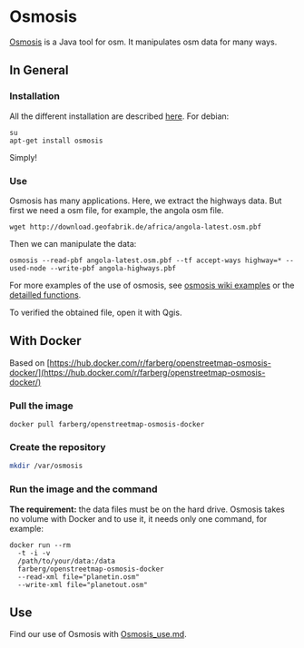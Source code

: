# Osmosis

[Osmosis](http://wiki.openstreetmap.org/wiki/Osmosis "link to osmosis") is a Java tool for osm. It manipulates osm data for many ways.

## In General
### Installation

All the different installation are described [here](http://wiki.openstreetmap.org/wiki/Osmosis/Installation#Linux). For debian:

    su  
    apt-get install osmosis

Simply!

### Use

Osmosis has many applications. Here, we extract the highways data. But first we need a osm file, for example, the angola osm file.

    wget http://download.geofabrik.de/africa/angola-latest.osm.pbf

Then we can manipulate the data:

    osmosis --read-pbf angola-latest.osm.pbf --tf accept-ways highway=* --used-node --write-pbf angola-highways.pbf

For more examples of the use of osmosis, see [osmosis wiki examples](http://wiki.openstreetmap.org/wiki/Osmosis/Examples) or the [detailled functions](http://wiki.openstreetmap.org/wiki/Osmosis/Detailed_Usage_0.45).  

To verified the obtained file, open it with Qgis.

<!-- -->

## With Docker
Based on [https://hub.docker.com/r/farberg/openstreetmap-osmosis-docker/](https://hub.docker.com/r/farberg/openstreetmap-osmosis-docker/)

### Pull the image
```
docker pull farberg/openstreetmap-osmosis-docker
```

### Create the repository
```bash
mkdir /var/osmosis
```

### Run the image and the command
**The requirement:** the data files must be on the hard drive.
Osmosis takes no volume with Docker and to use it, it needs only one command, for example:

    docker run --rm
      -t -i -v
      /path/to/your/data:/data
      farberg/openstreetmap-osmosis-docker
      --read-xml file="planetin.osm"
      --write-xml file="planetout.osm"

## Use
Find our use of Osmosis with [Osmosis_use.md](./Osmosis_use.md).
